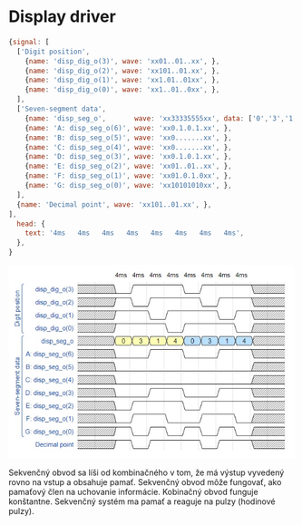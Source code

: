 # Display driver

```javascript
{signal: [
  ['Digit position',
    {name: 'disp_dig_o(3)', wave: 'xx01..01..xx', },
    {name: 'disp_dig_o(2)', wave: 'xx101..01.xx', },
    {name: 'disp_dig_o(1)', wave: 'xx1.01..01xx', },
    {name: 'disp_dig_o(0)', wave: 'xx1..01..0xx', },
  ],
  ['Seven-segment data',
    {name: 'disp_seg_o',       wave: 'xx33335555xx', data: ['0','3','1','4','0','3','1','4'], },  
    {name: 'A: disp_seg_o(6)', wave: 'xx0.1.0.1.xx', },
    {name: 'B: disp_seg_o(5)', wave: 'xx0.......xx', },
    {name: 'C: disp_seg_o(4)', wave: 'xx0.......xx', },
    {name: 'D: disp_seg_o(3)', wave: 'xx0.1.0.1.xx', },
    {name: 'E: disp_seg_o(2)', wave: 'xx01..01..xx', },
    {name: 'F: disp_seg_o(1)', wave: 'xx01.0.1.0xx', },
    {name: 'G: disp_seg_o(0)', wave: 'xx10101010xx', },
  ],
  {name: 'Decimal point', wave: 'xx101..01.xx', },
],
  head: {
    text: '4ms   4ms   4ms   4ms   4ms   4ms   4ms   4ms',
  },
}

```

![wave](../../Images/lab6.jpg)


Sekvenčný obvod sa líši od kombinačného v tom, že má výstup vyvedený rovno na vstup a obsahuje pamať. Sekvenčný obvod môže fungovať, ako pamaťový člen na uchovanie informácie. Kobinačný obvod funguje konštantne. Sekvenčný systém ma pamať a reaguje na pulzy (hodinové pulzy).
